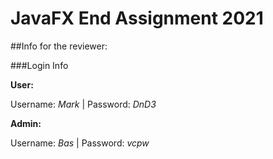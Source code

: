 # JavaFX End Assignment 2021

##Info for the reviewer:

###Login Info

__User:__ 

Username: _Mark_  | Password: _DnD3_

__Admin:__ 

Username: _Bas_ | Password: _vcpw_


